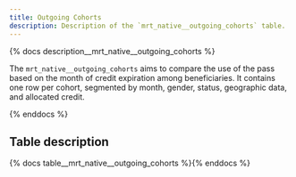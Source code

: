 ```yaml
---
title: Outgoing Cohorts
description: Description of the `mrt_native__outgoing_cohorts` table.
---
```


{% docs description__mrt_native__outgoing_cohorts %}

The `mrt_native__outgoing_cohorts` aims to compare the use of the pass based on the month of credit expiration among beneficiaries. It contains one row per cohort, segmented by month, gender, status, geographic data, and allocated credit.

{% enddocs %}


## Table description

{% docs table__mrt_native__outgoing_cohorts  %}{% enddocs %}
